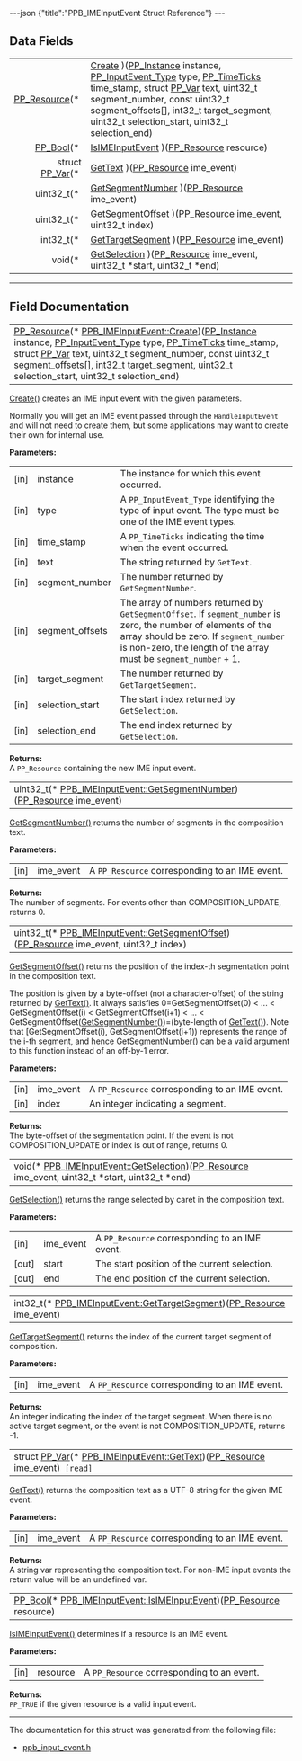 ---json {"title":"PPB\_IMEInputEvent Struct Reference"} ---

Data Fields
-----------

<table><tbody><tr class="odd"><td style="text-align: right;"><a href="/docs/native-client/pepper_dev/c/group___typedefs#gafdc3895ee80f4750d0d95ae1b677e9b7" class="el">PP_Resource</a>(* </td><td><a href="/docs/native-client/pepper_dev/c/struct_p_p_b___i_m_e_input_event__1__0#ad4bd2c64c71c9af07c110e47d64d94c4" class="el">Create</a> )(<a href="/docs/native-client/pepper_dev/c/group___typedefs#ga89b662403e6a687bb914b80114c0d19d" class="el">PP_Instance</a> instance, <a href="/docs/native-client/pepper_dev/c/group___enums#gaca7296cfec99fcb6646b7144d1d6a0c5" class="el">PP_InputEvent_Type</a> type, <a href="/docs/native-client/pepper_dev/c/group___typedefs#ga71cb1042cdeb38d7881b121f3b09ce94" class="el">PP_TimeTicks</a> time_stamp, struct <a href="/docs/native-client/pepper_dev/c/struct_p_p___var/" class="el">PP_Var</a> text, uint32_t segment_number, const uint32_t segment_offsets[], int32_t target_segment, uint32_t selection_start, uint32_t selection_end)</td></tr><tr class="even"><td style="text-align: right;"><a href="/docs/native-client/pepper_dev/c/group___enums#ga4f272d99be14aacafe08dfd4ef830918" class="el">PP_Bool</a>(* </td><td><a href="/docs/native-client/pepper_dev/c/struct_p_p_b___i_m_e_input_event__1__0#a73a886654b174d99af7f52c13272dce0" class="el">IsIMEInputEvent</a> )(<a href="/docs/native-client/pepper_dev/c/group___typedefs#gafdc3895ee80f4750d0d95ae1b677e9b7" class="el">PP_Resource</a> resource)</td></tr><tr class="odd"><td style="text-align: right;">struct <a href="/docs/native-client/pepper_dev/c/struct_p_p___var/" class="el">PP_Var</a>(* </td><td><a href="/docs/native-client/pepper_dev/c/struct_p_p_b___i_m_e_input_event__1__0#a107e031acc73b3c620b0d92245952e6e" class="el">GetText</a> )(<a href="/docs/native-client/pepper_dev/c/group___typedefs#gafdc3895ee80f4750d0d95ae1b677e9b7" class="el">PP_Resource</a> ime_event)</td></tr><tr class="even"><td style="text-align: right;">uint32_t(* </td><td><a href="/docs/native-client/pepper_dev/c/struct_p_p_b___i_m_e_input_event__1__0#a1b3d8e023aa9400dff5b3a32a49cc018" class="el">GetSegmentNumber</a> )(<a href="/docs/native-client/pepper_dev/c/group___typedefs#gafdc3895ee80f4750d0d95ae1b677e9b7" class="el">PP_Resource</a> ime_event)</td></tr><tr class="odd"><td style="text-align: right;">uint32_t(* </td><td><a href="/docs/native-client/pepper_dev/c/struct_p_p_b___i_m_e_input_event__1__0#a5d469ddc9be36e60eda5ab74878da205" class="el">GetSegmentOffset</a> )(<a href="/docs/native-client/pepper_dev/c/group___typedefs#gafdc3895ee80f4750d0d95ae1b677e9b7" class="el">PP_Resource</a> ime_event, uint32_t index)</td></tr><tr class="even"><td style="text-align: right;">int32_t(* </td><td><a href="/docs/native-client/pepper_dev/c/struct_p_p_b___i_m_e_input_event__1__0#ac4891be932c004cff409df47fe4627fa" class="el">GetTargetSegment</a> )(<a href="/docs/native-client/pepper_dev/c/group___typedefs#gafdc3895ee80f4750d0d95ae1b677e9b7" class="el">PP_Resource</a> ime_event)</td></tr><tr class="odd"><td style="text-align: right;">void(* </td><td><a href="/docs/native-client/pepper_dev/c/struct_p_p_b___i_m_e_input_event__1__0#a42150bcee1b6416ec89780343ce2b30a" class="el">GetSelection</a> )(<a href="/docs/native-client/pepper_dev/c/group___typedefs#gafdc3895ee80f4750d0d95ae1b677e9b7" class="el">PP_Resource</a> ime_event, uint32_t *start, uint32_t *end)</td></tr></tbody></table>

------------------------------------------------------------------------

Field Documentation
-------------------

<span id="ad4bd2c64c71c9af07c110e47d64d94c4" class="anchor" style="margin: 0;"></span>

<table><tbody><tr class="odd"><td><a href="/docs/native-client/pepper_dev/c/group___typedefs#gafdc3895ee80f4750d0d95ae1b677e9b7" class="el">PP_Resource</a>(* <a href="/docs/native-client/pepper_dev/c/struct_p_p_b___i_m_e_input_event__1__0#ad4bd2c64c71c9af07c110e47d64d94c4" class="el">PPB_IMEInputEvent::Create</a>)(<a href="/docs/native-client/pepper_dev/c/group___typedefs#ga89b662403e6a687bb914b80114c0d19d" class="el">PP_Instance</a> instance, <a href="/docs/native-client/pepper_dev/c/group___enums#gaca7296cfec99fcb6646b7144d1d6a0c5" class="el">PP_InputEvent_Type</a> type, <a href="/docs/native-client/pepper_dev/c/group___typedefs#ga71cb1042cdeb38d7881b121f3b09ce94" class="el">PP_TimeTicks</a> time_stamp, struct <a href="/docs/native-client/pepper_dev/c/struct_p_p___var/" class="el">PP_Var</a> text, uint32_t segment_number, const uint32_t segment_offsets[], int32_t target_segment, uint32_t selection_start, uint32_t selection_end)</td></tr></tbody></table>

<a href="/docs/native-client/pepper_dev/c/struct_p_p_b___i_m_e_input_event__1__0#ad4bd2c64c71c9af07c110e47d64d94c4" class="el" title="Create() creates an IME input event with the given parameters.">Create()</a> creates an IME input event with the given parameters.

Normally you will get an IME event passed through the `HandleInputEvent` and will not need to create them, but some applications may want to create their own for internal use.

**Parameters:**  
<table><tbody><tr class="odd"><td>[in]</td><td>instance</td><td>The instance for which this event occurred.</td></tr><tr class="even"><td>[in]</td><td>type</td><td>A <code>PP_InputEvent_Type</code> identifying the type of input event. The type must be one of the IME event types.</td></tr><tr class="odd"><td>[in]</td><td>time_stamp</td><td>A <code>PP_TimeTicks</code> indicating the time when the event occurred.</td></tr><tr class="even"><td>[in]</td><td>text</td><td>The string returned by <code>GetText</code>.</td></tr><tr class="odd"><td>[in]</td><td>segment_number</td><td>The number returned by <code>GetSegmentNumber</code>.</td></tr><tr class="even"><td>[in]</td><td>segment_offsets</td><td>The array of numbers returned by <code>GetSegmentOffset</code>. If <code>segment_number</code> is zero, the number of elements of the array should be zero. If <code>segment_number</code> is non-zero, the length of the array must be <code>segment_number</code> + 1.</td></tr><tr class="odd"><td>[in]</td><td>target_segment</td><td>The number returned by <code>GetTargetSegment</code>.</td></tr><tr class="even"><td>[in]</td><td>selection_start</td><td>The start index returned by <code>GetSelection</code>.</td></tr><tr class="odd"><td>[in]</td><td>selection_end</td><td>The end index returned by <code>GetSelection</code>.</td></tr></tbody></table>

<!-- -->

**Returns:**  
A `PP_Resource` containing the new IME input event.

<span id="a1b3d8e023aa9400dff5b3a32a49cc018" class="anchor" style="margin: 0;"></span>

<table><tbody><tr class="odd"><td>uint32_t(* <a href="/docs/native-client/pepper_dev/c/struct_p_p_b___i_m_e_input_event__1__0#a1b3d8e023aa9400dff5b3a32a49cc018" class="el">PPB_IMEInputEvent::GetSegmentNumber</a>)(<a href="/docs/native-client/pepper_dev/c/group___typedefs#gafdc3895ee80f4750d0d95ae1b677e9b7" class="el">PP_Resource</a> ime_event)</td></tr></tbody></table>

<a href="/docs/native-client/pepper_dev/c/struct_p_p_b___i_m_e_input_event__1__0#a1b3d8e023aa9400dff5b3a32a49cc018" class="el" title="GetSegmentNumber() returns the number of segments in the composition text.">GetSegmentNumber()</a> returns the number of segments in the composition text.

**Parameters:**  
<table><tbody><tr class="odd"><td>[in]</td><td>ime_event</td><td>A <code>PP_Resource</code> corresponding to an IME event.</td></tr></tbody></table>

<!-- -->

**Returns:**  
The number of segments. For events other than COMPOSITION\_UPDATE, returns 0.

<span id="a5d469ddc9be36e60eda5ab74878da205" class="anchor" style="margin: 0;"></span>

<table><tbody><tr class="odd"><td>uint32_t(* <a href="/docs/native-client/pepper_dev/c/struct_p_p_b___i_m_e_input_event__1__0#a5d469ddc9be36e60eda5ab74878da205" class="el">PPB_IMEInputEvent::GetSegmentOffset</a>)(<a href="/docs/native-client/pepper_dev/c/group___typedefs#gafdc3895ee80f4750d0d95ae1b677e9b7" class="el">PP_Resource</a> ime_event, uint32_t index)</td></tr></tbody></table>

<a href="/docs/native-client/pepper_dev/c/struct_p_p_b___i_m_e_input_event__1__0#a5d469ddc9be36e60eda5ab74878da205" class="el" title="GetSegmentOffset() returns the position of the index-th segmentation point in the composition text...">GetSegmentOffset()</a> returns the position of the index-th segmentation point in the composition text.

The position is given by a byte-offset (not a character-offset) of the string returned by <a href="/docs/native-client/pepper_dev/c/struct_p_p_b___i_m_e_input_event__1__0#a107e031acc73b3c620b0d92245952e6e" class="el" title="GetText() returns the composition text as a UTF-8 string for the given IME event.">GetText()</a>. It always satisfies 0=GetSegmentOffset(0) &lt; ... &lt; GetSegmentOffset(i) &lt; GetSegmentOffset(i+1) &lt; ... &lt; GetSegmentOffset(<a href="/docs/native-client/pepper_dev/c/struct_p_p_b___i_m_e_input_event__1__0#a1b3d8e023aa9400dff5b3a32a49cc018" class="el" title="GetSegmentNumber() returns the number of segments in the composition text.">GetSegmentNumber()</a>)=(byte-length of <a href="/docs/native-client/pepper_dev/c/struct_p_p_b___i_m_e_input_event__1__0#a107e031acc73b3c620b0d92245952e6e" class="el" title="GetText() returns the composition text as a UTF-8 string for the given IME event.">GetText()</a>). Note that \[GetSegmentOffset(i), GetSegmentOffset(i+1)) represents the range of the i-th segment, and hence <a href="/docs/native-client/pepper_dev/c/struct_p_p_b___i_m_e_input_event__1__0#a1b3d8e023aa9400dff5b3a32a49cc018" class="el" title="GetSegmentNumber() returns the number of segments in the composition text.">GetSegmentNumber()</a> can be a valid argument to this function instead of an off-by-1 error.

**Parameters:**  
<table><tbody><tr class="odd"><td>[in]</td><td>ime_event</td><td>A <code>PP_Resource</code> corresponding to an IME event.</td></tr><tr class="even"><td>[in]</td><td>index</td><td>An integer indicating a segment.</td></tr></tbody></table>

<!-- -->

**Returns:**  
The byte-offset of the segmentation point. If the event is not COMPOSITION\_UPDATE or index is out of range, returns 0.

<span id="a42150bcee1b6416ec89780343ce2b30a" class="anchor" style="margin: 0;"></span>

<table><tbody><tr class="odd"><td>void(* <a href="/docs/native-client/pepper_dev/c/struct_p_p_b___i_m_e_input_event__1__0#a42150bcee1b6416ec89780343ce2b30a" class="el">PPB_IMEInputEvent::GetSelection</a>)(<a href="/docs/native-client/pepper_dev/c/group___typedefs#gafdc3895ee80f4750d0d95ae1b677e9b7" class="el">PP_Resource</a> ime_event, uint32_t *start, uint32_t *end)</td></tr></tbody></table>

<a href="/docs/native-client/pepper_dev/c/struct_p_p_b___i_m_e_input_event__1__0#a42150bcee1b6416ec89780343ce2b30a" class="el" title="GetSelection() returns the range selected by caret in the composition text.">GetSelection()</a> returns the range selected by caret in the composition text.

**Parameters:**  
<table><tbody><tr class="odd"><td>[in]</td><td>ime_event</td><td>A <code>PP_Resource</code> corresponding to an IME event.</td></tr><tr class="even"><td>[out]</td><td>start</td><td>The start position of the current selection.</td></tr><tr class="odd"><td>[out]</td><td>end</td><td>The end position of the current selection.</td></tr></tbody></table>

<span id="ac4891be932c004cff409df47fe4627fa" class="anchor" style="margin: 0;"></span>

<table><tbody><tr class="odd"><td>int32_t(* <a href="/docs/native-client/pepper_dev/c/struct_p_p_b___i_m_e_input_event__1__0#ac4891be932c004cff409df47fe4627fa" class="el">PPB_IMEInputEvent::GetTargetSegment</a>)(<a href="/docs/native-client/pepper_dev/c/group___typedefs#gafdc3895ee80f4750d0d95ae1b677e9b7" class="el">PP_Resource</a> ime_event)</td></tr></tbody></table>

<a href="/docs/native-client/pepper_dev/c/struct_p_p_b___i_m_e_input_event__1__0#ac4891be932c004cff409df47fe4627fa" class="el" title="GetTargetSegment() returns the index of the current target segment of composition.">GetTargetSegment()</a> returns the index of the current target segment of composition.

**Parameters:**  
<table><tbody><tr class="odd"><td>[in]</td><td>ime_event</td><td>A <code>PP_Resource</code> corresponding to an IME event.</td></tr></tbody></table>

<!-- -->

**Returns:**  
An integer indicating the index of the target segment. When there is no active target segment, or the event is not COMPOSITION\_UPDATE, returns -1.

<span id="a107e031acc73b3c620b0d92245952e6e" class="anchor" style="margin: 0;"></span>

<table><tbody><tr class="odd"><td>struct <a href="/docs/native-client/pepper_dev/c/struct_p_p___var/" class="el">PP_Var</a>(* <a href="/docs/native-client/pepper_dev/c/struct_p_p_b___i_m_e_input_event__1__0#a107e031acc73b3c620b0d92245952e6e" class="el">PPB_IMEInputEvent::GetText</a>)(<a href="/docs/native-client/pepper_dev/c/group___typedefs#gafdc3895ee80f4750d0d95ae1b677e9b7" class="el">PP_Resource</a> ime_event)<code> [read]</code></td></tr></tbody></table>

<a href="/docs/native-client/pepper_dev/c/struct_p_p_b___i_m_e_input_event__1__0#a107e031acc73b3c620b0d92245952e6e" class="el" title="GetText() returns the composition text as a UTF-8 string for the given IME event.">GetText()</a> returns the composition text as a UTF-8 string for the given IME event.

**Parameters:**  
<table><tbody><tr class="odd"><td>[in]</td><td>ime_event</td><td>A <code>PP_Resource</code> corresponding to an IME event.</td></tr></tbody></table>

<!-- -->

**Returns:**  
A string var representing the composition text. For non-IME input events the return value will be an undefined var.

<span id="a73a886654b174d99af7f52c13272dce0" class="anchor" style="margin: 0;"></span>

<table><tbody><tr class="odd"><td><a href="/docs/native-client/pepper_dev/c/group___enums#ga4f272d99be14aacafe08dfd4ef830918" class="el">PP_Bool</a>(* <a href="/docs/native-client/pepper_dev/c/struct_p_p_b___i_m_e_input_event__1__0#a73a886654b174d99af7f52c13272dce0" class="el">PPB_IMEInputEvent::IsIMEInputEvent</a>)(<a href="/docs/native-client/pepper_dev/c/group___typedefs#gafdc3895ee80f4750d0d95ae1b677e9b7" class="el">PP_Resource</a> resource)</td></tr></tbody></table>

<a href="/docs/native-client/pepper_dev/c/struct_p_p_b___i_m_e_input_event__1__0#a73a886654b174d99af7f52c13272dce0" class="el" title="IsIMEInputEvent() determines if a resource is an IME event.">IsIMEInputEvent()</a> determines if a resource is an IME event.

**Parameters:**  
<table><tbody><tr class="odd"><td>[in]</td><td>resource</td><td>A <code>PP_Resource</code> corresponding to an event.</td></tr></tbody></table>

<!-- -->

**Returns:**  
`PP_TRUE` if the given resource is a valid input event.

------------------------------------------------------------------------

The documentation for this struct was generated from the following file:

-   <a href="/docs/native-client/pepper_dev/c/ppb__input__event_8h/" class="el">ppb_input_event.h</a>
